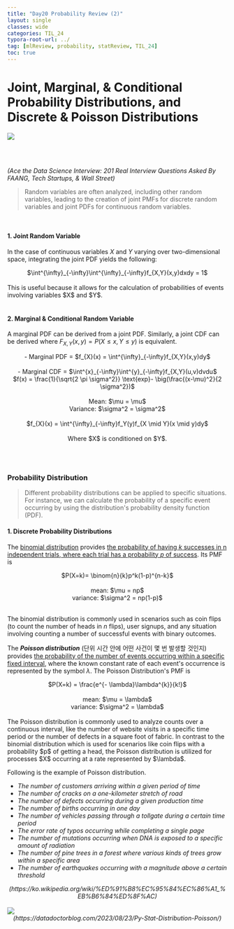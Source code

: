 ```yaml
---
title: "Day20 Probability Review (2)"
layout: single
classes: wide
categories: TIL_24
typora-root-url: ../
tag: [mlReview, probability, statReview, TIL_24]
toc: true 
---
```


# Joint, Marginal, & Conditional Probability Distributions, and Discrete & Poisson Distributions

<img src="/blog/images/2024-06-11-TIL24_Day20/A9990570-544B-43C3-9DA6-DD21B0130C5F_1_105_c.jpeg">

<br><br>

*(Ace the Data Science Interview: 201 Real Interview Questions Asked By FAANG, Tech Startups, & Wall Street)*

> Random variables are often analyzed, including other random variables, leading to the creation of joint PMFs for discrete random variables and joint PDFs for continuous random variables. 

<br>

#### 1. **Joint Random Variable**

In the case of continuous variables $X$ and $Y$ varying over two-dimensional space, integrating the joint PDF yields the following:

<center>
  $\int^{\infty}_{-\infty}\int^{\infty}_{-\infty}f_{X,Y}(x,y)dxdy = 1$
</center>
<br>This is useful because it allows for the calculation of probabilities of events involving variables $X$ and $Y$.<br><br>



#### 2. **Marginal & Conditional Random Variable**

A marginal PDF can be derived from a joint PDF. Similarly, a joint CDF can be derived where $F_{X,Y}(x,y) = P(X \leq x, Y \leq y)$ is equivalent.

<center>
  - Marginal PDF = $f_{X}(x) = \int^{\infty}_{-\infty}f_{X,Y}(x,y)dy$ <br><br>
  - Marginal CDF = $\int^{x}_{-\infty}\int^{y}_{-\infty}f_{X,Y}(u,v)dvdu$
</center>
<center>
  $f(x) = \frac{1}{\sqrt{2 \pi \sigma^2}} \text{exp}- \big(\frac{(x-\mu)^2}{2 \sigma^2})$<br><br>
  Mean: $\mu = \mu$<br>
  Variance: $\sigma^2 = \sigma^2$<br><br>
</center>

<center>
  $f_{X}(x) = \int^{\infty}_{-\infty}f_Y(y)f_{X \mid Y}(x \mid y)dy$ <br><br>
Where $X$ is conditioned on $Y$. 
</center>

<br><br>

### Probability Distribution

> Different probability distributions can be applied to specific situations. For instance, we can calculate the probability of a specific event occurring by using the distribution's probability density function (PDF).

#### 1. Discrete Probability Distributions

The <u>binomial distribution</u> provides <u>the probability of having $k$ successes in n independent trials, where each trial has a probability $p$ of success</u>. Its PMF is

<center>
  $P(X=k)= \binom{n}{k}p^k(1-p)^{n-k}$ <br><br>
  mean: $\mu = np$ <br>
  variance: $\sigma^2 = np(1-p)$<br><br>
</center>


The binomial distribution is commonly used in scenarios such as coin flips (to count the number of heads in $n$ flips), user signups, and any situation involving counting a number of successful events with binary outcomes.<br>

The ***Poisson distribution*** (단위 시간 안에 어떤 사건이 몇 번 발생할 것인지) provides <u>the probability of the number of events occurring within a specific fixed interval</u>, where the known constant rate of each event's occurrence is represented by the symbol $\lambda$. The Poisson Distribution's PMF is

<center>
  $P(X=k) = \frac{e^{- \lambda}\lambda^{k}}{k!}$<br><br>
mean: $\mu = \lambda$<br>
variance: $\sigma^2 = \lambda$ <br><br>
</center>
The Poisson distribution is commonly used to analyze counts over a continuous interval, like the number of website visits in a specific time period or the number of defects in a square foot of fabric. In contrast to the binomial distribution which is used for scenarios like coin flips with a probability $p$ of getting a head, the Poisson distribution is utilized for processes $X$ occurring at a rate represented by $\lambda$. 

<br>

Following is the example of Poisson distribution.

- *The number of customers arriving within a given period of time*
- *The number of cracks on a one-kilometer stretch of road*
- *The number of defects occurring during a given production time*
- *The number of births occurring in one day*
- *The number of vehicles passing through a tollgate during a certain time period*
- *The error rate of typos occurring while completing a single page*
- *The number of mutations occurring when DNA is exposed to a specific amount of radiation*
- *The number of pine trees in a forest where various kinds of trees grow within a specific area*
- *The number of earthquakes occurring with a magnitude above a certain threshold*

<center>
<I>(https://ko.wikipedia.org/wiki/%ED%91%B8%EC%95%84%EC%86%A1_%EB%B6%84%ED%8F%AC)
  </I>
</center>

<br>

<img src="/blog/images/2024-06-11-TIL24_Day20/image-20240731154421883.png">

<center>
<I>  (https://datadoctorblog.com/2023/08/23/Py-Stat-Distribution-Poisson/)</I>
</center>





<br><br>

